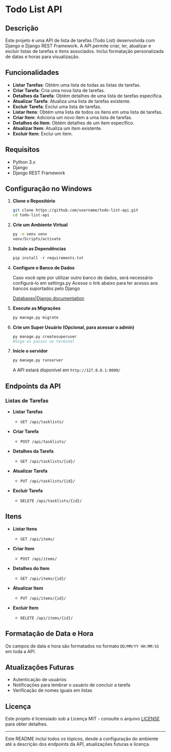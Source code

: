 # Todo List API

## Descrição

Este projeto é uma API de lista de tarefas (Todo List) desenvolvida com Django e Django REST Framework. A API permite criar, ler, atualizar e excluir listas de tarefas e itens associados. Inclui formatação personalizada de datas e horas para visualização.

## Funcionalidades

- **Listar Tarefas**: Obtém uma lista de todas as listas de tarefas.
- **Criar Tarefa**: Cria uma nova lista de tarefas.
- **Detalhes da Tarefa**: Obtém detalhes de uma lista de tarefas específica.
- **Atualizar Tarefa**: Atualiza uma lista de tarefas existente.
- **Excluir Tarefa**: Exclui uma lista de tarefas.
- **Listar Itens**: Obtém uma lista de todos os itens em uma lista de tarefas.
- **Criar Item**: Adiciona um novo item a uma lista de tarefas.
- **Detalhes do Item**: Obtém detalhes de um item específico.
- **Atualizar Item**: Atualiza um item existente.
- **Excluir Item**: Exclui um item.

## Requisitos

- Python 3.x
- Django
- Django REST Framework

## Configuração no Windows

1. **Clone o Repositório**

   ```bash
   git clone https://github.com/username/todo-list-api.git
   cd todo-list-api
   ```

2. **Crie um Ambiente Virtual**
    ```bash
    py -m venv venv
    venv/Scripts/activate
    ```

3. **Instale as Dependências**
    ```python
    pip install -r requirements.txt
    ```

4. **Configure o Banco de Dados**

    Caso você opte por utilizar outro banco de dados, será necessário configurá-lo em settings.py
    Acesse o link abaixo para ter acesso aos bancos suportados pelo Django

    [Databases|Django documentation](https://docs.djangoproject.com/en/5.1/ref/databases/)

5. **Execute as Migrações**
    ```python
    py manage.py migrate
    ```

6. **Crie um Super Usuário (Opcional, para acessar o admin)**
    ```python
    py manage.py createsuperuser
    #Siga os passos no terminal
    ```

7. **Inicie o servidor**
    ```python
    py manage.py runserver
    ```

    A API estará disponível em `http://127.0.0.1:8000/`

## Endpoints da API

### Listas de Tarefas

- **Listar Tarefas**
  - `GET /api/tasklists/`

- **Criar Tarefa**
  - `POST /api/tasklists/`

- **Detalhes da Tarefa**
  - `GET /api/tasklists/{id}/`

- **Atualizar Tarefa**
  - `PUT /api/tasklists/{id}/`

- **Excluir Tarefa**
  - `DELETE /api/tasklists/{id}/`

## Itens

- **Listar Itens**
  - `GET /api/items/`

- **Criar Item**
  - `POST /api/items/`

- **Detalhes do Item**
  - `GET /api/items/{id}/`

- **Atualizar Item**
  - `PUT /api/items/{id}/`

- **Excluir Item**
  - `DELETE /api/items/{id}/`

## Formatação de Data e Hora
Os campos de data e hora são formatados no formato `DD/MM/YY HH:MM:SS` em toda a API.

## Atualizações Futuras
- Autenticação de usuários
- Notificações para lembrar o usuário de concluir a tarefa
- Verificação de nomes iguais em listas

## Licença
Este projeto é licensiado sob a Licença MIT - consulte o arquivo [LICENSE](LICENSE) para obter detalhes.

---

Este README inclui todos os tópicos, desde a configuração do ambiente até a descrição dos endpoints da API, atualizações futuras e licença.

